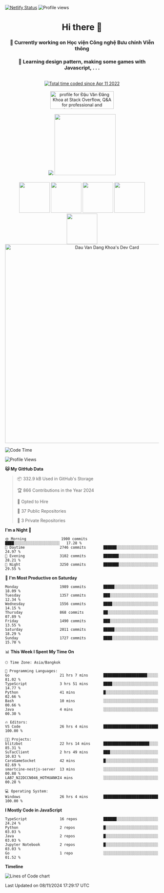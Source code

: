 [![Netlify Status](https://api.netlify.com/api/v1/badges/675c802e-59b1-4587-8efc-71b5bca67561/deploy-status)](https://app.netlify.com/sites/khoakomlem/deploys)
![Profile views](https://komarev.com/ghpvc/?username=khoakomlem)

<h1 align="center">Hi there 👋</h1>
<h3 align="center">🔭 Currently working on Học viện Công nghệ Bưu chính Viễn thông</h3>
<h3 align="center">🌱 Learning design pattern, making some games with Javascript, . . .</h3>

<p align="center" style="margin-bottom: 20px">
	<br>
	<a href="https://wakatime.com/@592c97c4-15ad-49cb-ac34-d607be35c524"><img src="https://wakatime.com/badge/user/592c97c4-15ad-49cb-ac34-d607be35c524.svg" alt="Total time coded since Apr 11 2022" /></a><br/><br/>
	<a href="https://stackoverflow.com/users/13330500/%c4%90%e1%ba%adu-v%c4%83n-%c4%90%c4%83ng-khoa"><img src="https://stackoverflow.com/users/flair/13330500.png?theme=dark" width="208" height="58" alt="profile for Đậu Văn Đăng Khoa at Stack Overflow, Q&amp;A for professional and enthusiast programmers" title="profile for Đậu Văn Đăng Khoa at Stack Overflow, Q&amp;A for professional and enthusiast programmers"></a><br><br>
	<img src="https://github-readme-stats.vercel.app/api?username=khoakomlem&hide=contribs,prs&count_private=true&show_icons=true&theme=dark"></img>
	<img src="https://little.kylerconway.com/images/golang-what.gif" width="200" />
	
</p>
<p align="center" style="margin-bottom: 10px">
	<img src="https://media3.giphy.com/media/ln7z2eWriiQAllfVcn/200w.webp" width="100" />
	<img src="https://i.giphy.com/media/eNAsjO55tPbgaor7ma/200w.webp" width="100" />
	<img src="https://i.giphy.com/media/VgGthkhUvGgOit7Y9i/200.webp" width="100" />
	<img src="https://i.giphy.com/media/KzJkzjggfGN5Py6nkT/200.webp" width="100" />
	<img src="https://i.giphy.com/media/IdyAQJVN2kVPNUrojM/200.webp" width="100" />
	<br>
	<a href="https://app.daily.dev/khoakomlem"><img src="https://api.daily.dev/devcards/v2/t0QOLYAqdeVLuEGrWmN4R.png?r=qs2&type=wide" width="652" alt="Dau Van Dang Khoa's Dev Card"/></a>
</p>

<!--START_SECTION:waka-->
![Code Time](http://img.shields.io/badge/Code%20Time-2%2C222%20hrs%2054%20mins-blue)

![Profile Views](http://img.shields.io/badge/Profile%20Views-0-blue)

**🐱 My GitHub Data** 

> 📦 332.9 kB Used in GitHub's Storage 
 > 
> 🏆 866 Contributions in the Year 2024
 > 
> 💼 Opted to Hire
 > 
> 📜 37 Public Repositories 
 > 
> 🔑 3 Private Repositories 
 > 
**I'm a Night 🦉** 

```text
🌞 Morning                1900 commits        ████░░░░░░░░░░░░░░░░░░░░░   17.28 % 
🌆 Daytime                2746 commits        ██████░░░░░░░░░░░░░░░░░░░   24.97 % 
🌃 Evening                3102 commits        ███████░░░░░░░░░░░░░░░░░░   28.21 % 
🌙 Night                  3250 commits        ███████░░░░░░░░░░░░░░░░░░   29.55 % 
```
📅 **I'm Most Productive on Saturday** 

```text
Monday                   1989 commits        █████░░░░░░░░░░░░░░░░░░░░   18.09 % 
Tuesday                  1357 commits        ███░░░░░░░░░░░░░░░░░░░░░░   12.34 % 
Wednesday                1556 commits        ████░░░░░░░░░░░░░░░░░░░░░   14.15 % 
Thursday                 868 commits         ██░░░░░░░░░░░░░░░░░░░░░░░   07.89 % 
Friday                   1490 commits        ███░░░░░░░░░░░░░░░░░░░░░░   13.55 % 
Saturday                 2011 commits        █████░░░░░░░░░░░░░░░░░░░░   18.29 % 
Sunday                   1727 commits        ████░░░░░░░░░░░░░░░░░░░░░   15.70 % 
```


📊 **This Week I Spent My Time On** 

```text
🕑︎ Time Zone: Asia/Bangkok

💬 Programming Languages: 
Go                       21 hrs 7 mins       ████████████████████░░░░░   81.02 % 
TypeScript               3 hrs 51 mins       ████░░░░░░░░░░░░░░░░░░░░░   14.77 % 
Python                   41 mins             █░░░░░░░░░░░░░░░░░░░░░░░░   02.66 % 
Bash                     10 mins             ░░░░░░░░░░░░░░░░░░░░░░░░░   00.66 % 
Java                     4 mins              ░░░░░░░░░░░░░░░░░░░░░░░░░   00.30 % 

🔥 Editors: 
VS Code                  26 hrs 4 mins       █████████████████████████   100.00 % 

🐱‍💻 Projects: 
blitzbot                 22 hrs 14 mins      █████████████████████░░░░   85.31 % 
SuTacClient              2 hrs 49 mins       ███░░░░░░░░░░░░░░░░░░░░░░   10.83 % 
CaroGameSocket           42 mins             █░░░░░░░░░░░░░░░░░░░░░░░░   02.69 % 
smartcine-nestjs-server  13 mins             ░░░░░░░░░░░░░░░░░░░░░░░░░   00.88 % 
LAB7_N22DCCN046_HOTHUANKI4 mins              ░░░░░░░░░░░░░░░░░░░░░░░░░   00.28 % 

💻 Operating System: 
Windows                  26 hrs 4 mins       █████████████████████████   100.00 % 
```

**I Mostly Code in JavaScript** 

```text
TypeScript               16 repos            ██████░░░░░░░░░░░░░░░░░░░   24.24 % 
Python                   2 repos             █░░░░░░░░░░░░░░░░░░░░░░░░   03.03 % 
Java                     2 repos             █░░░░░░░░░░░░░░░░░░░░░░░░   03.03 % 
Jupyter Notebook         2 repos             █░░░░░░░░░░░░░░░░░░░░░░░░   03.03 % 
Go                       1 repo              ░░░░░░░░░░░░░░░░░░░░░░░░░   01.52 % 
```



**Timeline**

![Lines of Code chart](https://raw.githubusercontent.com/khoakomlem/khoakomlem/main/assets/bar_graph.png)


 Last Updated on 08/11/2024 17:29:17 UTC
<!--END_SECTION:waka-->
